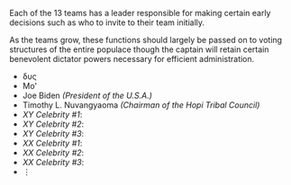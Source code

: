 
Each of the 13 teams has a leader responsible for making certain early decisions such as who to invite to their team initially.

As the teams grow, these functions should largely be passed on to voting structures of the entire populace though the captain will retain certain benevolent dictator powers necessary for efficient administration.

* δυς
* Mo'
* Joe Biden *(President of the U.S.A.)*
* Timothy L. Nuvangyaoma *(Chairman of the Hopi Tribal Council)*
* _XY Celebrity \#1_:
* _XY Celebrity \#2_:
* _XY Celebrity \#3_:
* _XX Celebrity \#1_:
* _XX Celebrity \#2_:
* _XX Celebrity \#3_:
* ⋮
